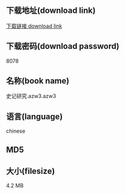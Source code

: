 ## 下载地址(download link)
[下载链接 download link](https://tutu365.netlify.app/?s=%E5%8F%B2%E8%AE%B0%E7%A0%94%E7%A9%B6.azw3)

## 下载密码(download password)
8078

## 名称(book name)
史记研究.azw3.azw3

## 语言(language)
chinese

## MD5


## 大小(filesize)
4.2 MB
